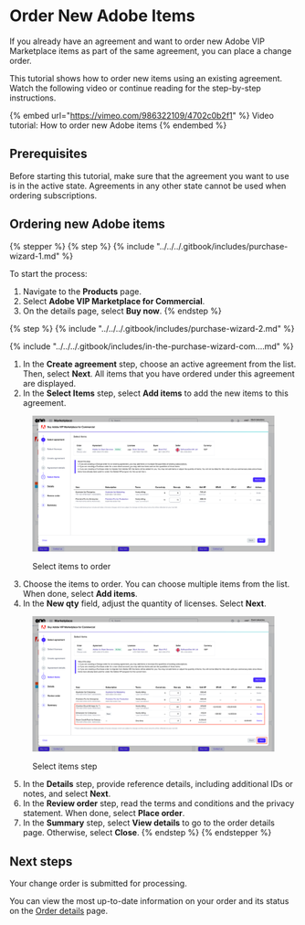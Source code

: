 # Order New Adobe Items

If you already have an agreement and want to order new Adobe VIP Marketplace items as part of the same agreement, you can place a change order.&#x20;

This tutorial shows how to order new items using an existing agreement. Watch the following video or continue reading for the step-by-step instructions.&#x20;

{% embed url="https://vimeo.com/986322109/4702c0b2f1" %}
Video tutorial: How to order new Adobe items
{% endembed %}

## Prerequisites

Before starting this tutorial, make sure that the agreement you want to use is in the active state. Agreements in any other state cannot be used when ordering subscriptions.&#x20;

## Ordering new Adobe items

{% stepper %}
{% step %}
{% include "../../../.gitbook/includes/purchase-wizard-1.md" %}

To start the process:

1. Navigate to the **Products** page.
2. Select **Adobe VIP Marketplace for Commercial**.
3. On the details page, select **Buy now**.
{% endstep %}

{% step %}
{% include "../../../.gitbook/includes/purchase-wizard-2.md" %}

{% include "../../../.gitbook/includes/in-the-purchase-wizard-com....md" %}

1. In the **Create agreement** step, choose an active agreement from the list. Then, select **Next**. All items that you have ordered under this agreement are displayed.
2. In the **Select Items** step, select **Add items** to add the new items to this agreement.

<div data-with-frame="true"><figure><img src="../../../.gitbook/assets/image (1058).png" alt=""><figcaption><p>Select items to order</p></figcaption></figure></div>

3. Choose the items to order. You can choose multiple items from the list. When done, select **Add items**.&#x20;
4. In the **New qty** field, adjust the quantity of licenses. Select **Next**.&#x20;

<div data-with-frame="true"><figure><img src="../../../.gitbook/assets/adobe_add_items.png" alt=""><figcaption><p>Select items step</p></figcaption></figure></div>

5. In the **Details** step, provide reference details, including additional IDs or notes, and select **Next**.
6. In the **Review order** step, read the terms and conditions and the privacy statement. When done, select **Place order**.
7. In the **Summary** step, select **View details** to go to the order details page. Otherwise, select **Close**.
{% endstep %}
{% endstepper %}

## Next steps

Your change order is submitted for processing.

You can view the most up-to-date information on your order and its status on the [Order details](../../../modules-and-features/marketplace/orders/#subscription-details) page.

